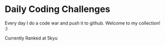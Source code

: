 # Daily Coding Challenges

Every day I do a code war and push it to github. Welcome to my collection! :)

Currently Ranked at 5kyu

